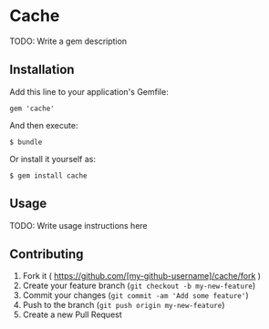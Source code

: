 # Cache

TODO: Write a gem description

## Installation

Add this line to your application's Gemfile:

    gem 'cache'

And then execute:

    $ bundle

Or install it yourself as:

    $ gem install cache

## Usage

TODO: Write usage instructions here

## Contributing

1. Fork it ( https://github.com/[my-github-username]/cache/fork )
2. Create your feature branch (`git checkout -b my-new-feature`)
3. Commit your changes (`git commit -am 'Add some feature'`)
4. Push to the branch (`git push origin my-new-feature`)
5. Create a new Pull Request
